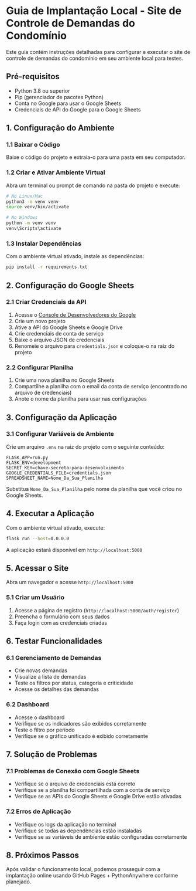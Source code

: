 # Guia de Implantação Local - Site de Controle de Demandas do Condomínio

Este guia contém instruções detalhadas para configurar e executar o site de controle de demandas do condomínio em seu ambiente local para testes.

## Pré-requisitos

- Python 3.8 ou superior
- Pip (gerenciador de pacotes Python)
- Conta no Google para usar o Google Sheets
- Credenciais de API do Google para o Google Sheets

## 1. Configuração do Ambiente

### 1.1 Baixar o Código

Baixe o código do projeto e extraia-o para uma pasta em seu computador.

### 1.2 Criar e Ativar Ambiente Virtual

Abra um terminal ou prompt de comando na pasta do projeto e execute:

```bash
# No Linux/Mac
python3 -m venv venv
source venv/bin/activate

# No Windows
python -m venv venv
venv\Scripts\activate
```

### 1.3 Instalar Dependências

Com o ambiente virtual ativado, instale as dependências:

```bash
pip install -r requirements.txt
```

## 2. Configuração do Google Sheets

### 2.1 Criar Credenciais da API

1. Acesse o [Console de Desenvolvedores do Google](https://console.developers.google.com/)
2. Crie um novo projeto
3. Ative a API do Google Sheets e Google Drive
4. Crie credenciais de conta de serviço
5. Baixe o arquivo JSON de credenciais
6. Renomeie o arquivo para `credentials.json` e coloque-o na raiz do projeto

### 2.2 Configurar Planilha

1. Crie uma nova planilha no Google Sheets
2. Compartilhe a planilha com o email da conta de serviço (encontrado no arquivo de credenciais)
3. Anote o nome da planilha para usar nas configurações

## 3. Configuração da Aplicação

### 3.1 Configurar Variáveis de Ambiente

Crie um arquivo `.env` na raiz do projeto com o seguinte conteúdo:

```
FLASK_APP=run.py
FLASK_ENV=development
SECRET_KEY=chave-secreta-para-desenvolvimento
GOOGLE_CREDENTIALS_FILE=credentials.json
SPREADSHEET_NAME=Nome_Da_Sua_Planilha
```

Substitua `Nome_Da_Sua_Planilha` pelo nome da planilha que você criou no Google Sheets.

## 4. Executar a Aplicação

Com o ambiente virtual ativado, execute:

```bash
flask run --host=0.0.0.0
```

A aplicação estará disponível em `http://localhost:5000`

## 5. Acessar o Site

Abra um navegador e acesse `http://localhost:5000`

### 5.1 Criar um Usuário

1. Acesse a página de registro (`http://localhost:5000/auth/register`)
2. Preencha o formulário com seus dados
3. Faça login com as credenciais criadas

## 6. Testar Funcionalidades

### 6.1 Gerenciamento de Demandas

- Crie novas demandas
- Visualize a lista de demandas
- Teste os filtros por status, categoria e criticidade
- Acesse os detalhes das demandas

### 6.2 Dashboard

- Acesse o dashboard
- Verifique se os indicadores são exibidos corretamente
- Teste o filtro por período
- Verifique se o gráfico unificado é exibido corretamente

## 7. Solução de Problemas

### 7.1 Problemas de Conexão com Google Sheets

- Verifique se o arquivo de credenciais está correto
- Verifique se a planilha foi compartilhada com a conta de serviço
- Verifique se as APIs do Google Sheets e Google Drive estão ativadas

### 7.2 Erros de Aplicação

- Verifique os logs da aplicação no terminal
- Verifique se todas as dependências estão instaladas
- Verifique se as variáveis de ambiente estão configuradas corretamente

## 8. Próximos Passos

Após validar o funcionamento local, podemos prosseguir com a implantação online usando GitHub Pages + PythonAnywhere conforme planejado.
